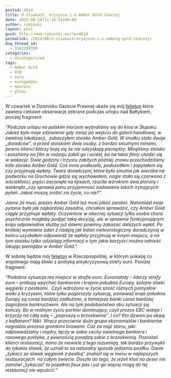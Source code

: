 ```yaml
---
postid: 4614
title: O śliwkach, kryzysie i o Amber Gold inaczej
date: 2012-08-14T11:16:51+00:00
author: rybinski
layout: post
guid: http://www.rybinski.eu/?p=4614
permalink: /2012/08/o-sliwkach-kryzysie-i-o-amberg-gold-inaczej/
dsq_thread_id:
  - 3163299709
categories:
  - Uncategorized
tags:
  - Amber Gold
  - ECB
  - euro
  - eurogeddon
  - meurons
  - plums
---
```

W czwartek w Dzienniku Gazecie Prawnej ukaże się mój [felieton](http://forsal.pl/artykuly/640317,rybinski_ekonomista_na_urlopie_co_zaobserwowalem_nad_morzem.html) które zawiera ciekawe obserwacje zebrane podczas urlopu nad Bałtykiem, poniżej fragment:

_“Podczas urlopu na polskim morzem wybraliśmy się do kina w Słupsku. Jakież było moje zdziwienie gdy zaraz po wejściu do galerii handlowej, w świetnej lokalizacji,  zobaczyłem stoisko Amber Gold. W środku stało dwoje „doradców”, a przed stoiskiem dwie osoby, z bardzo smutnymi minami, pewno klienci którzy boją się że nie odzyskają pieniędzy. Minęliśmy stoisko i poszliśmy na film w rodzaju zabili go i uciekł, bo na takie filmy chodzi się w wakacje. Dwie godziny i trzystu zabitych później znowu przechodziliśmy koło stoiska Amber Gold. Coś mnie podkusiło, podszedłem i zapytałem się czy przyjmują wpłaty. Twarz doradczyni, która była smutna jak wierzba na podwórku na Grochowie gdzie się wychowałem, nagle stała się czerwona z wściekłości, pięści zacisnęła na tipsach, rzuciła wzrokiem dwa pioruny i warknęła „czy sprawia panu przyjemność zadawanie takich irytujących pytań. Jakoś muszę zrobić na życie, co nie?”._

_Jasne że musi, prezes Amber Gold też musi jakoś zarobić. Natomiast moje pytanie było jak najbardziej zasadne, chciałem sprawdzić, czy Amber Gold ciągle przyjmuje wpłaty. Oczywiście w obecnej sytuacji tylko osoba chora psychicznie mogłaby podjąć taką decyzję, ale w sprawnie funkcjonującym kraju odpowiednie służby już dawno powinny zakazać dalszych wpłat. Po krótkiej wymianie zdań z nadętą jak balon meteorologiczny doradczynią w końcu uzyskałem odpowiedź że wpłaty przyjmują w innym miejscu, a na tym stoisku tylko udzielają informacji o tym jakie korzyści można odnieść lokując pieniądze w Amber Gold.”_

W sobotę będzie mój [felieton](http://www.rp.pl/artykul/61991,925406-Polykacze-sliwek.html) w Rzeczpospolitej, w którym pokażę co wspólnego mają śliwki z polityką antykryzysową strefy euro. Poniżej fragment:

_“Podobna sytuacja ma miejsce w strefie euro. Euromatoły – liderzy strefy euro – próbują wpychać bankierom i krajom południa Europy, kolejne śliwki węgierki z pestkami.  Czyli wdrożono w życie sześć różnych pomysłów walki z kryzysem, które tylko pogorszyły sytuację, ponieważ kraje południa Europy są coraz bardziej zadłużone, a tamtejsze banki coraz bardziej zagrożone bankructwem. Ale na tym podobieństwo obu sytuacji się kończy. Bo w realnym życiu partner dominujący, czyli prezes EBC wstaje i krzyczy na całą salę – „poproszę o brzoskwinie”. I co? Kto dzwoni po ekipę z kaftanem? Nikt. Wręcz przeciwnie duża grupa ekonomistów i bankierów nagradza prezesa gromkimi brawami. Cóż za mąż stanu, jaki odpowiedzialny i mądry, łączy w sobie cechy świetnego bankiera i rasowego polityka, z pewnością poradzą sobie z brzoskwinią. Pozostali klienci restauracji, mimo że niewiele z tego rozumieją  tak bardzo przywykli do łykania śliwek, że uznali to za naturalny sposób jedzenia posiłku. Danie „Łykacz ze śliwek węgierek z pestką” znalazł się w menu w najlepszych restauracjach  na całym świecie. Doszło do tego, że jeżeli ktoś na deser nie zamówi „Łykacza” to popełnia faux pas i już go więcej mogą do tej restauracji nie wpuścić.”_
